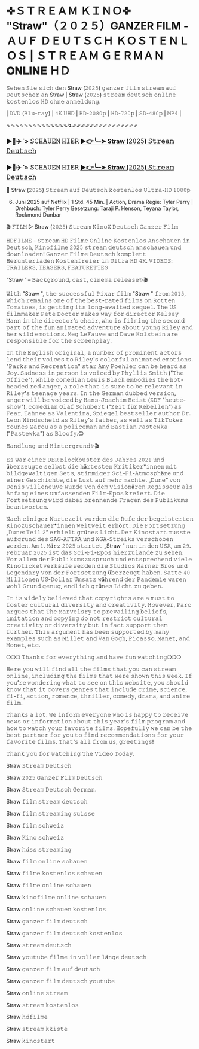 # ✜ＳＴＲＥＡＭ ＫＩＮＯ✜ "Straw"（２０２５）GANZER FILM - ＡＵＦ ＤＥＵＴＳＣＨ ＫＯＳＴＥＮＬＯＳ | ＳＴＲＥＡＭ ＧＥＲＭＡＮ 𝐎𝐍𝐋𝐈𝐍𝐄 ＨＤ

𝚂𝚎𝚑𝚎𝚗 𝚂𝚒𝚎 𝚜𝚒𝚌𝚑 𝚍𝚎𝚗 Straw (𝟸𝟶𝟸𝟻) 𝚐𝚊𝚗𝚣𝚎𝚛 𝚏𝚒𝚕𝚖 𝚜𝚝𝚛𝚎𝚊𝚖 𝚊𝚞𝚏 𝙳𝚎𝚞𝚝𝚜𝚌𝚑𝚎𝚛 𝚊𝚗 Straw | Straw (𝟸𝟶𝟸𝟻) 𝚜𝚝𝚛𝚎𝚊𝚖 𝚍𝚎𝚞𝚝𝚜𝚌𝚑 𝚘𝚗𝚕𝚒𝚗𝚎 𝚔𝚘𝚜𝚝𝚎𝚗𝚕𝚘𝚜 𝙷𝙳 𝚘𝚑𝚗𝚎 𝚊𝚗𝚖𝚎𝚕𝚍𝚞𝚗𝚐.

| 𝙳𝚅𝙳 (𝙱𝚕𝚞-𝚛𝚊𝚢) | 𝟺𝙺 𝚄𝙷𝙳 | 𝙷𝙳-𝟸𝟶𝟾𝟶𝚙 | 𝙷𝙳-𝟽𝟸𝟶𝚙 | 𝚂𝙳-𝟺𝟾𝟶𝚙 | 𝙼𝙿𝟺 |

⇘⇘⇘⇘⇘⇘⇘⇘⇘⇘⇘⇘⇘⇘↯⇙⇙⇙⇙⇙⇙⇙⇙⇙⇙⇙⇙⇙⇙⇙

### ▶️🔹✈️ ˙» 𝚂𝙲𝙷𝙰𝚄𝙴𝙽 𝙷𝙸𝙴𝚁 [▶️👉️╰┈➤ Straw (𝟸𝟶𝟸𝟻) 𝚂𝚝𝚛𝚎𝚊𝚖 𝙳𝚎𝚞𝚝𝚜𝚌𝚑](https://t.co/TINk8xSviV)

### ▶️🔹✈️ ˙» 𝚂𝙲𝙷𝙰𝚄𝙴𝙽 𝙷𝙸𝙴𝚁 [▶️👉╰┈➤ Straw (𝟸𝟶𝟸𝟻) 𝚂𝚝𝚛𝚎𝚊𝚖 𝙳𝚎𝚞𝚝𝚜𝚌𝚑](https://t.co/TINk8xSviV)

🎦 Straw (𝟸𝟶𝟸𝟻) 𝚂𝚝𝚛𝚎𝚊𝚖 𝚊𝚞𝚏 𝙳𝚎𝚞𝚝𝚜𝚌𝚑 𝚔𝚘𝚜𝚝𝚎𝚗𝚕𝚘𝚜 𝚄𝚕𝚝𝚛𝚊-𝙷𝙳 𝟷𝟶𝟾𝟶𝚙

6. Juni 2025 auf Netflix | 1 Std. 45 Min. | Action, Drama
Regie: Tyler Perry | Drehbuch: Tyler Perry
Besetzung: Taraji P. Henson, Teyana Taylor, Rockmond Dunbar

🎬 𝙵𝙸𝙻𝙼 ▷ Straw (𝟸𝟶𝟸𝟻) 𝚂𝚝𝚛𝚎𝚊𝚖 𝙺𝚒𝚗𝚘𝚇 𝙳𝚎𝚞𝚝𝚜𝚌𝚑 𝙶𝚊𝚗𝚣𝚎𝚛 𝙵𝚒𝚕𝚖

𝙷𝙳𝙵𝙸𝙻𝙼𝙴 - 𝚂𝚝𝚛𝚎𝚊𝚖 𝙷𝙳 𝙵𝚒𝚕𝚖𝚎 𝙾𝚗𝚕𝚒𝚗𝚎 𝙺𝚘𝚜𝚝𝚎𝚗𝚕𝚘𝚜 𝙰𝚗𝚜𝚌𝚑𝚊𝚞𝚎𝚗 𝚒𝚗 𝙳𝚎𝚞𝚝𝚜𝚌𝚑, 𝙺𝚒𝚗𝚘𝚏𝚒𝚕𝚖𝚎 𝟸𝟶𝟸𝟻 𝚜𝚝𝚛𝚎𝚊𝚖 𝚍𝚎𝚞𝚝𝚜𝚌𝚑 𝚊𝚗𝚜𝚌𝚑𝚊𝚞𝚎𝚗 𝚞𝚗𝚍 𝚍𝚘𝚠𝚗𝚕𝚘𝚊𝚍𝚎𝚗! 𝙶𝚊𝚗𝚣𝚎𝚛 𝙵𝚒𝚕𝚖𝚎 𝙳𝚎𝚞𝚝𝚜𝚌𝚑 𝚔𝚘𝚖𝚙𝚕𝚎𝚝𝚝 𝙷𝚎𝚛𝚞𝚗𝚝𝚎𝚛𝚕𝚊𝚍𝚎𝚗 𝙺𝚘𝚜𝚝𝚎𝚗𝚏𝚛𝚎𝚒𝚎𝚛 𝚒𝚗 𝚄𝚕𝚝𝚛𝚊 𝙷𝙳 𝟺𝙺. 𝚅𝙸𝙳𝙴𝙾𝚂: 𝚃𝚁𝙰𝙸𝙻𝙴𝚁𝚂, 𝚃𝙴𝙰𝚂𝙴𝚁𝚂, 𝙵𝙴𝙰𝚃𝚄𝚁𝙴𝚃𝚃𝙴𝚂

“Straw ” – 𝙱𝚊𝚌𝚔𝚐𝚛𝚘𝚞𝚗𝚍, 𝚌𝚊𝚜𝚝, 𝚌𝚒𝚗𝚎𝚖𝚊 𝚛𝚎𝚕𝚎𝚊𝚜𝚎✨🎬

𝚆𝚒𝚝𝚑 "Straw ", 𝚝𝚑𝚎 𝚜𝚞𝚌𝚌𝚎𝚜𝚜𝚏𝚞𝚕 𝙿𝚒𝚡𝚊𝚛 𝚏𝚒𝚕𝚖 "Straw " 𝚏𝚛𝚘𝚖 𝟸𝟶𝟷𝟻, 𝚠𝚑𝚒𝚌𝚑 𝚛𝚎𝚖𝚊𝚒𝚗𝚜 𝚘𝚗𝚎 𝚘𝚏 𝚝𝚑𝚎 𝚋𝚎𝚜𝚝-𝚛𝚊𝚝𝚎𝚍 𝚏𝚒𝚕𝚖𝚜 𝚘𝚗 𝚁𝚘𝚝𝚝𝚎𝚗 𝚃𝚘𝚖𝚊𝚝𝚘𝚎𝚜, 𝚒𝚜 𝚐𝚎𝚝𝚝𝚒𝚗𝚐 𝚒𝚝𝚜 𝚕𝚘𝚗𝚐-𝚊𝚠𝚊𝚒𝚝𝚎𝚍 𝚜𝚎𝚚𝚞𝚎𝚕. 𝚃𝚑𝚎 𝚄𝚂 𝚏𝚒𝚕𝚖𝚖𝚊𝚔𝚎𝚛 𝙿𝚎𝚝𝚎 𝙳𝚘𝚌𝚝𝚎𝚛 𝚖𝚊𝚔𝚎𝚜 𝚠𝚊𝚢 𝚏𝚘𝚛 𝚍𝚒𝚛𝚎𝚌𝚝𝚘𝚛 𝙺𝚎𝚕𝚜𝚎𝚢 𝙼𝚊𝚗𝚗 𝚒𝚗 𝚝𝚑𝚎 𝚍𝚒𝚛𝚎𝚌𝚝𝚘𝚛'𝚜 𝚌𝚑𝚊𝚒𝚛, 𝚠𝚑𝚘 𝚒𝚜 𝚏𝚒𝚕𝚖𝚒𝚗𝚐 𝚝𝚑𝚎 𝚜𝚎𝚌𝚘𝚗𝚍 𝚙𝚊𝚛𝚝 𝚘𝚏 𝚝𝚑𝚎 𝚏𝚞𝚗 𝚊𝚗𝚒𝚖𝚊𝚝𝚎𝚍 𝚊𝚍𝚟𝚎𝚗𝚝𝚞𝚛𝚎 𝚊𝚋𝚘𝚞𝚝 𝚢𝚘𝚞𝚗𝚐 𝚁𝚒𝚕𝚎𝚢 𝚊𝚗𝚍 𝚑𝚎𝚛 𝚠𝚒𝚕𝚍 𝚎𝚖𝚘𝚝𝚒𝚘𝚗𝚜. 𝙼𝚎𝚐 𝙻𝚎𝙵𝚊𝚞𝚟𝚎 𝚊𝚗𝚍 𝙳𝚊𝚟𝚎 𝙷𝚘𝚕𝚜𝚝𝚎𝚒𝚗 𝚊𝚛𝚎 𝚛𝚎𝚜𝚙𝚘𝚗𝚜𝚒𝚋𝚕𝚎 𝚏𝚘𝚛 𝚝𝚑𝚎 𝚜𝚌𝚛𝚎𝚎𝚗𝚙𝚕𝚊𝚢.

𝙸𝚗 𝚝𝚑𝚎 𝙴𝚗𝚐𝚕𝚒𝚜𝚑 𝚘𝚛𝚒𝚐𝚒𝚗𝚊𝚕, 𝚊 𝚗𝚞𝚖𝚋𝚎𝚛 𝚘𝚏 𝚙𝚛𝚘𝚖𝚒𝚗𝚎𝚗𝚝 𝚊𝚌𝚝𝚘𝚛𝚜 𝚕𝚎𝚗𝚍 𝚝𝚑𝚎𝚒𝚛 𝚟𝚘𝚒𝚌𝚎𝚜 𝚝𝚘 𝚁𝚒𝚕𝚎𝚢'𝚜 𝚌𝚘𝚕𝚘𝚛𝚏𝚞𝚕 𝚊𝚗𝚒𝚖𝚊𝚝𝚎𝚍 𝚎𝚖𝚘𝚝𝚒𝚘𝚗𝚜. "𝙿𝚊𝚛𝚔𝚜 𝚊𝚗𝚍 𝚁𝚎𝚌𝚛𝚎𝚊𝚝𝚒𝚘𝚗" 𝚜𝚝𝚊𝚛 𝙰𝚖𝚢 𝙿𝚘𝚎𝚑𝚕𝚎𝚛 𝚌𝚊𝚗 𝚋𝚎 𝚑𝚎𝚊𝚛𝚍 𝚊𝚜 𝙹𝚘𝚢. 𝚂𝚊𝚍𝚗𝚎𝚜𝚜 𝚒𝚗 𝚙𝚎𝚛𝚜𝚘𝚗 𝚒𝚜 𝚟𝚘𝚒𝚌𝚎𝚍 𝚋𝚢 𝙿𝚑𝚢𝚕𝚕𝚒𝚜 𝚂𝚖𝚒𝚝𝚑 ("𝚃𝚑𝚎 𝙾𝚏𝚏𝚒𝚌𝚎"), 𝚠𝚑𝚒𝚕𝚎 𝚌𝚘𝚖𝚎𝚍𝚒𝚊𝚗 𝙻𝚎𝚠𝚒𝚜 𝙱𝚕𝚊𝚌𝚔 𝚎𝚖𝚋𝚘𝚍𝚒𝚎𝚜 𝚝𝚑𝚎 𝚑𝚘𝚝-𝚑𝚎𝚊𝚍𝚎𝚍 𝚛𝚎𝚍 𝚊𝚗𝚐𝚎𝚛, 𝚊 𝚛𝚘𝚕𝚎 𝚝𝚑𝚊𝚝 𝚒𝚜 𝚜𝚞𝚛𝚎 𝚝𝚘 𝚋𝚎 𝚛𝚎𝚕𝚎𝚟𝚊𝚗𝚝 𝚒𝚗 𝚁𝚒𝚕𝚎𝚢'𝚜 𝚝𝚎𝚎𝚗𝚊𝚐𝚎 𝚢𝚎𝚊𝚛𝚜. 𝙸𝚗 𝚝𝚑𝚎 𝙶𝚎𝚛𝚖𝚊𝚗 𝚍𝚞𝚋𝚋𝚎𝚍 𝚟𝚎𝚛𝚜𝚒𝚘𝚗, 𝚊𝚗𝚐𝚎𝚛 𝚠𝚒𝚕𝚕 𝚋𝚎 𝚟𝚘𝚒𝚌𝚎𝚍 𝚋𝚢 𝙷𝚊𝚗𝚜-𝙹𝚘𝚊𝚌𝚑𝚒𝚖 𝙷𝚎𝚒𝚜𝚝 (𝚉𝙳𝙵 "𝚑𝚎𝚞𝚝𝚎-𝚜𝚑𝚘𝚠"), 𝚌𝚘𝚖𝚎𝚍𝚒𝚊𝚗 𝙾𝚕𝚊𝚏 𝚂𝚌𝚑𝚞𝚋𝚎𝚛𝚝 ("𝚉𝚎𝚒𝚝 𝚏ü𝚛 𝚁𝚎𝚋𝚎𝚕𝚕𝚎𝚗") 𝚊𝚜 𝙵𝚎𝚊𝚛, 𝚃𝚊𝚑𝚗𝚎𝚎 𝚊𝚜 𝚅𝚊𝚕𝚎𝚗𝚝𝚒𝚗𝚊, 𝚂𝚙𝚒𝚎𝚐𝚎𝚕 𝚋𝚎𝚜𝚝𝚜𝚎𝚕𝚕𝚎𝚛 𝚊𝚞𝚝𝚑𝚘𝚛 𝙳𝚛. 𝙻𝚎𝚘𝚗 𝚆𝚒𝚗𝚍𝚜𝚌𝚑𝚎𝚒𝚍 𝚊𝚜 𝚁𝚒𝚕𝚎𝚢'𝚜 𝚏𝚊𝚝𝚑𝚎𝚛, 𝚊𝚜 𝚠𝚎𝚕𝚕 𝚊𝚜 𝚃𝚒𝚔𝚃𝚘𝚔𝚎𝚛 𝚈𝚘𝚞𝚗𝚎𝚜 𝚉𝚊𝚛𝚘𝚞 𝚊𝚜 𝚊 𝚙𝚘𝚕𝚒𝚌𝚎𝚖𝚊𝚗 𝚊𝚗𝚍 𝙱𝚊𝚜𝚝𝚒𝚊𝚗 𝙿𝚊𝚜𝚝𝚎𝚠𝚔𝚊 ("𝙿𝚊𝚜𝚝𝚎𝚠𝚔𝚊") 𝚊𝚜 𝙱𝚕𝚘𝚘𝚏𝚢.😊

𝙷𝚊𝚗𝚍𝚕𝚞𝚗𝚐 𝚞𝚗𝚍 𝙷𝚒𝚗𝚝𝚎𝚛𝚐𝚛𝚞𝚗𝚍✨🎬

𝙴𝚜 𝚠𝚊𝚛 𝚎𝚒𝚗𝚎𝚛 𝙳𝙴𝚁 𝙱𝚕𝚘𝚌𝚔𝚋𝚞𝚜𝚝𝚎𝚛 𝚍𝚎𝚜 𝙹𝚊𝚑𝚛𝚎𝚜 𝟸𝟶𝟸𝟷 𝚞𝚗𝚍 ü𝚋𝚎𝚛𝚣𝚎𝚞𝚐𝚝𝚎 𝚜𝚎𝚕𝚋𝚜𝚝 𝚍𝚒𝚎 𝚑ä𝚛𝚝𝚎𝚜𝚝𝚎𝚗 𝙺𝚛𝚒𝚝𝚒𝚔𝚎𝚛*𝚒𝚗𝚗𝚎𝚗 𝚖𝚒𝚝 𝚋𝚒𝚕𝚍𝚐𝚎𝚠𝚊𝚕𝚝𝚒𝚐𝚎𝚗 𝚂𝚎𝚝𝚜, 𝚜𝚝𝚒𝚖𝚖𝚒𝚐𝚎𝚛 𝚂𝚌𝚒-𝙵𝚒-𝙰𝚝𝚖𝚘𝚜𝚙𝚑ä𝚛𝚎 𝚞𝚗𝚍 𝚎𝚒𝚗𝚎𝚛 𝙶𝚎𝚜𝚌𝚑𝚒𝚌𝚑𝚝𝚎, 𝚍𝚒𝚎 𝙻𝚞𝚜𝚝 𝚊𝚞𝚏 𝚖𝚎𝚑𝚛 𝚖𝚊𝚌𝚑𝚝𝚎. „𝙳𝚞𝚗𝚎“ 𝚟𝚘𝚗 𝙳𝚎𝚗𝚒𝚜 𝚅𝚒𝚕𝚕𝚎𝚗𝚎𝚞𝚟𝚎 𝚠𝚞𝚛𝚍𝚎 𝚟𝚘𝚗 𝚍𝚎𝚖 𝚟𝚒𝚜𝚒𝚘𝚗ä𝚛𝚎𝚗 𝚁𝚎𝚐𝚒𝚜𝚜𝚎𝚞𝚛 𝚊𝚕𝚜 𝙰𝚗𝚏𝚊𝚗𝚐 𝚎𝚒𝚗𝚎𝚜 𝚞𝚖𝚏𝚊𝚜𝚜𝚎𝚗𝚍𝚎𝚗 𝙵𝚒𝚕𝚖-𝙴𝚙𝚘𝚜 𝚔𝚛𝚎𝚒𝚎𝚛𝚝. 𝙳𝚒𝚎 𝙵𝚘𝚛𝚝𝚜𝚎𝚝𝚣𝚞𝚗𝚐 𝚠𝚒𝚛𝚍 𝚍𝚊𝚋𝚎𝚒 𝚋𝚛𝚎𝚗𝚗𝚎𝚗𝚍𝚎 𝙵𝚛𝚊𝚐𝚎𝚗 𝚍𝚎𝚜 𝙿𝚞𝚋𝚕𝚒𝚔𝚞𝚖𝚜 𝚋𝚎𝚊𝚗𝚝𝚠𝚘𝚛𝚝𝚎𝚗.

𝙽𝚊𝚌𝚑 𝚎𝚒𝚗𝚒𝚐𝚎𝚛 𝚆𝚊𝚛𝚝𝚎𝚣𝚎𝚒𝚝 𝚠𝚞𝚛𝚍𝚎𝚗 𝚍𝚒𝚎 𝚁𝚞𝚏𝚎 𝚍𝚎𝚛 𝚋𝚎𝚐𝚎𝚒𝚜𝚝𝚎𝚛𝚝𝚎𝚗 𝙺𝚒𝚗𝚘𝚣𝚞𝚜𝚌𝚑𝚊𝚞𝚎𝚛*𝚒𝚗𝚗𝚎𝚗 𝚠𝚎𝚕𝚝𝚠𝚎𝚒𝚝 𝚎𝚛𝚑ö𝚛𝚝: 𝙳𝚒𝚎 𝙵𝚘𝚛𝚝𝚜𝚎𝚝𝚣𝚞𝚗𝚐 „𝙳𝚞𝚗𝚎: 𝚃𝚎𝚒𝚕 𝟸“ 𝚎𝚛𝚑𝚒𝚎𝚕𝚝 𝚐𝚛ü𝚗𝚎𝚜 𝙻𝚒𝚌𝚑𝚝. 𝙳𝚎𝚛 𝙺𝚒𝚗𝚘𝚜𝚝𝚊𝚛𝚝 𝚖𝚞𝚜𝚜𝚝𝚎 𝚊𝚞𝚏𝚐𝚛𝚞𝚗𝚍 𝚍𝚎𝚜 𝚂𝙰𝙶-𝙰𝙵𝚃𝚁𝙰 𝚞𝚗𝚍 𝚆𝙶𝙰-𝚂𝚝𝚛𝚎𝚒𝚔𝚜 𝚟𝚎𝚛𝚜𝚌𝚑𝚘𝚋𝚎𝚗 𝚠𝚎𝚛𝚍𝚎𝚗. 𝙰𝚖 𝟷. 𝙼ä𝚛𝚣 𝟸𝟶𝟸𝟻 𝚜𝚝𝚊𝚛𝚝𝚎𝚝 „Straw “ 𝚗𝚞𝚗 𝚒𝚗 𝚍𝚎𝚗 𝚄𝚂𝙰, 𝚊𝚖 𝟸𝟿. 𝙵𝚎𝚋𝚛𝚞𝚊𝚛 𝟸𝟶𝟸𝟻 𝚒𝚜𝚝 𝚍𝚊𝚜 𝚂𝚌𝚒-𝙵𝚒-𝙴𝚙𝚘𝚜 𝚑𝚒𝚎𝚛𝚣𝚞𝚕𝚊𝚗𝚍𝚎 𝚣𝚞 𝚜𝚎𝚑𝚎𝚗. 𝚅𝚘𝚛 𝚊𝚕𝚕𝚎𝚖 𝚍𝚎𝚛 𝙿𝚞𝚋𝚕𝚒𝚔𝚞𝚖𝚜𝚣𝚞𝚜𝚙𝚛𝚞𝚌𝚑 𝚞𝚗𝚍 𝚎𝚗𝚝𝚜𝚙𝚛𝚎𝚌𝚑𝚎𝚗𝚍 𝚟𝚒𝚎𝚕𝚎 𝙺𝚒𝚗𝚘𝚝𝚒𝚌𝚔𝚎𝚝𝚟𝚎𝚛𝚔ä𝚞𝚏𝚎 𝚠𝚎𝚛𝚍𝚎𝚗 𝚍𝚒𝚎 𝚂𝚝𝚞𝚍𝚒𝚘𝚜 𝚆𝚊𝚛𝚗𝚎𝚛 𝙱𝚛𝚘𝚜 𝚞𝚗𝚍 𝙻𝚎𝚐𝚎𝚗𝚍𝚊𝚛𝚢 𝚟𝚘𝚗 𝚍𝚎𝚛 𝙵𝚘𝚛𝚝𝚜𝚎𝚝𝚣𝚞𝚗𝚐 ü𝚋𝚎𝚛𝚣𝚎𝚞𝚐𝚝 𝚑𝚊𝚋𝚎𝚗. 𝚂𝚊𝚝𝚝𝚎 𝟺𝟶 𝙼𝚒𝚕𝚕𝚒𝚘𝚗𝚎𝚗 𝚄𝚂-𝙳𝚘𝚕𝚕𝚊𝚛 𝚄𝚖𝚜𝚊𝚝𝚣 𝚠ä𝚑𝚛𝚎𝚗𝚍 𝚍𝚎𝚛 𝙿𝚊𝚗𝚍𝚎𝚖𝚒𝚎 𝚠𝚊𝚛𝚎𝚗 𝚠𝚘𝚑𝚕 𝙶𝚛𝚞𝚗𝚍 𝚐𝚎𝚗𝚞𝚐, 𝚎𝚗𝚍𝚕𝚒𝚌𝚑 𝚐𝚛ü𝚗𝚎𝚜 𝙻𝚒𝚌𝚑𝚝 𝚣𝚞 𝚐𝚎𝚋𝚎𝚗.

𝙸𝚝 𝚒𝚜 𝚠𝚒𝚍𝚎𝚕𝚢 𝚋𝚎𝚕𝚒𝚎𝚟𝚎𝚍 𝚝𝚑𝚊𝚝 𝚌𝚘𝚙𝚢𝚛𝚒𝚐𝚑𝚝𝚜 𝚊𝚛𝚎 𝚊 𝚖𝚞𝚜𝚝 𝚝𝚘 𝚏𝚘𝚜𝚝𝚎𝚛 𝚌𝚞𝚕𝚝𝚞𝚛𝚊𝚕 𝚍𝚒𝚟𝚎𝚛𝚜𝚒𝚝𝚢 𝚊𝚗𝚍 𝚌𝚛𝚎𝚊𝚝𝚒𝚟𝚒𝚝𝚢. 𝙷𝚘𝚠𝚎𝚟𝚎𝚛, 𝙿𝚊𝚛𝚌 𝚊𝚛𝚐𝚞𝚎𝚜 𝚝𝚑𝚊𝚝 𝚃𝚑𝚎 𝙼𝚊𝚛𝚟𝚎𝚕𝚜𝚛𝚢 𝚝𝚘 𝚙𝚛𝚎𝚟𝚊𝚒𝚕𝚒𝚗𝚐 𝚋𝚎𝚕𝚒𝚎𝚏𝚜, 𝚒𝚖𝚒𝚝𝚊𝚝𝚒𝚘𝚗 𝚊𝚗𝚍 𝚌𝚘𝚙𝚢𝚒𝚗𝚐 𝚍𝚘 𝚗𝚘𝚝 𝚛𝚎𝚜𝚝𝚛𝚒𝚌𝚝 𝚌𝚞𝚕𝚝𝚞𝚛𝚊𝚕 𝚌𝚛𝚎𝚊𝚝𝚒𝚟𝚒𝚝𝚢 𝚘𝚛 𝚍𝚒𝚟𝚎𝚛𝚜𝚒𝚝𝚢 𝚋𝚞𝚝 𝚒𝚗 𝚏𝚊𝚌𝚝 𝚜𝚞𝚙𝚙𝚘𝚛𝚝 𝚝𝚑𝚎𝚖 𝚏𝚞𝚛𝚝𝚑𝚎𝚛. 𝚃𝚑𝚒𝚜 𝚊𝚛𝚐𝚞𝚖𝚎𝚗𝚝 𝚑𝚊𝚜 𝚋𝚎𝚎𝚗 𝚜𝚞𝚙𝚙𝚘𝚛𝚝𝚎𝚍 𝚋𝚢 𝚖𝚊𝚗𝚢 𝚎𝚡𝚊𝚖𝚙𝚕𝚎𝚜 𝚜𝚞𝚌𝚑 𝚊𝚜 𝙼𝚒𝚕𝚕𝚎𝚝 𝚊𝚗𝚍 𝚅𝚊𝚗 𝙶𝚘𝚐𝚑, 𝙿𝚒𝚌𝚊𝚜𝚜𝚘, 𝙼𝚊𝚗𝚎𝚝, 𝚊𝚗𝚍 𝙼𝚘𝚗𝚎𝚝, 𝚎𝚝𝚌.

❍❍❍ 𝚃𝚑𝚊𝚗𝚔𝚜 𝚏𝚘𝚛 𝚎𝚟𝚎𝚛𝚢𝚝𝚑𝚒𝚗𝚐 𝚊𝚗𝚍 𝚑𝚊𝚟𝚎 𝚏𝚞𝚗 𝚠𝚊𝚝𝚌𝚑𝚒𝚗𝚐❍❍❍

𝙷𝚎𝚛𝚎 𝚢𝚘𝚞 𝚠𝚒𝚕𝚕 𝚏𝚒𝚗𝚍 𝚊𝚕𝚕 𝚝𝚑𝚎 𝚏𝚒𝚕𝚖𝚜 𝚝𝚑𝚊𝚝 𝚢𝚘𝚞 𝚌𝚊𝚗 𝚜𝚝𝚛𝚎𝚊𝚖 𝚘𝚗𝚕𝚒𝚗𝚎, 𝚒𝚗𝚌𝚕𝚞𝚍𝚒𝚗𝚐 𝚝𝚑𝚎 𝚏𝚒𝚕𝚖𝚜 𝚝𝚑𝚊𝚝 𝚠𝚎𝚛𝚎 𝚜𝚑𝚘𝚠𝚗 𝚝𝚑𝚒𝚜 𝚠𝚎𝚎𝚔. 𝙸𝚏 𝚢𝚘𝚞’𝚛𝚎 𝚠𝚘𝚗𝚍𝚎𝚛𝚒𝚗𝚐 𝚠𝚑𝚊𝚝 𝚝𝚘 𝚜𝚎𝚎 𝚘𝚗 𝚝𝚑𝚒𝚜 𝚠𝚎𝚋𝚜𝚒𝚝𝚎, 𝚢𝚘𝚞 𝚜𝚑𝚘𝚞𝚕𝚍 𝚔𝚗𝚘𝚠 𝚝𝚑𝚊𝚝 𝚒𝚝 𝚌𝚘𝚟𝚎𝚛𝚜 𝚐𝚎𝚗𝚛𝚎𝚜 𝚝𝚑𝚊𝚝 𝚒𝚗𝚌𝚕𝚞𝚍𝚎 𝚌𝚛𝚒𝚖𝚎, 𝚜𝚌𝚒𝚎𝚗𝚌𝚎, 𝚏𝚒-𝚏𝚒, 𝚊𝚌𝚝𝚒𝚘𝚗, 𝚛𝚘𝚖𝚊𝚗𝚌𝚎, 𝚝𝚑𝚛𝚒𝚕𝚕𝚎𝚛, 𝚌𝚘𝚖𝚎𝚍𝚢, 𝚍𝚛𝚊𝚖𝚊, 𝚊𝚗𝚍 𝚊𝚗𝚒𝚖𝚎 𝚏𝚒𝚕𝚖.

𝚃𝚑𝚊𝚗𝚔𝚜 𝚊 𝚕𝚘𝚝. 𝚆𝚎 𝚒𝚗𝚏𝚘𝚛𝚖 𝚎𝚟𝚎𝚛𝚢𝚘𝚗𝚎 𝚠𝚑𝚘 𝚒𝚜 𝚑𝚊𝚙𝚙𝚢 𝚝𝚘 𝚛𝚎𝚌𝚎𝚒𝚟𝚎 𝚗𝚎𝚠𝚜 𝚘𝚛 𝚒𝚗𝚏𝚘𝚛𝚖𝚊𝚝𝚒𝚘𝚗 𝚊𝚋𝚘𝚞𝚝 𝚝𝚑𝚒𝚜 𝚢𝚎𝚊𝚛’𝚜 𝚏𝚒𝚕𝚖 𝚙𝚛𝚘𝚐𝚛𝚊𝚖 𝚊𝚗𝚍 𝚑𝚘𝚠 𝚝𝚘 𝚠𝚊𝚝𝚌𝚑 𝚢𝚘𝚞𝚛 𝚏𝚊𝚟𝚘𝚛𝚒𝚝𝚎 𝚏𝚒𝚕𝚖𝚜. 𝙷𝚘𝚙𝚎𝚏𝚞𝚕𝚕𝚢 𝚠𝚎 𝚌𝚊𝚗 𝚋𝚎 𝚝𝚑𝚎 𝚋𝚎𝚜𝚝 𝚙𝚊𝚛𝚝𝚗𝚎𝚛 𝚏𝚘𝚛 𝚢𝚘𝚞 𝚝𝚘 𝚏𝚒𝚗𝚍 𝚛𝚎𝚌𝚘𝚖𝚖𝚎𝚗𝚍𝚊𝚝𝚒𝚘𝚗𝚜 𝚏𝚘𝚛 𝚢𝚘𝚞𝚛 𝚏𝚊𝚟𝚘𝚛𝚒𝚝𝚎 𝚏𝚒𝚕𝚖𝚜. 𝚃𝚑𝚊𝚝’𝚜 𝚊𝚕𝚕 𝚏𝚛𝚘𝚖 𝚞𝚜, 𝚐𝚛𝚎𝚎𝚝𝚒𝚗𝚐𝚜!

𝚃𝚑𝚊𝚗𝚔 𝚢𝚘𝚞 𝚏𝚘𝚛 𝚠𝚊𝚝𝚌𝚑𝚒𝚗𝚐 𝚃𝚑𝚎 𝚅𝚒𝚍𝚎𝚘 𝚃𝚘𝚍𝚊𝚢.

Straw 𝚂𝚝𝚛𝚎𝚊𝚖 𝙳𝚎𝚞𝚝𝚜𝚌𝚑

Straw 𝟸𝟶𝟸𝟻 𝙶𝚊𝚗𝚣𝚎𝚛 𝙵𝚒𝚕𝚖 𝙳𝚎𝚞𝚝𝚜𝚌𝚑

Straw 𝚂𝚝𝚛𝚎𝚊𝚖 𝙳𝚎𝚞𝚝𝚜𝚌𝚑 𝙶𝚎𝚛𝚖𝚊𝚗.

Straw 𝚏𝚒𝚕𝚖 𝚜𝚝𝚛𝚎𝚊𝚖 𝚍𝚎𝚞𝚝𝚜𝚌𝚑

Straw 𝚏𝚒𝚕𝚖 𝚜𝚝𝚛𝚎𝚊𝚖𝚒𝚗𝚐 𝚜𝚞𝚒𝚜𝚜𝚎

Straw 𝚏𝚒𝚕𝚖 𝚜𝚌𝚑𝚠𝚎𝚒𝚣

Straw 𝙺𝚒𝚗𝚘 𝚜𝚌𝚑𝚠𝚎𝚒𝚣

Straw 𝚑𝚍𝚜𝚜 𝚜𝚝𝚛𝚎𝚊𝚖𝚒𝚗𝚐

Straw 𝚏𝚒𝚕𝚖 𝚘𝚗𝚕𝚒𝚗𝚎 𝚜𝚌𝚑𝚊𝚞𝚎𝚗

Straw 𝚏𝚒𝚕𝚖𝚎 𝚔𝚘𝚜𝚝𝚎𝚗𝚕𝚘𝚜 𝚜𝚌𝚑𝚊𝚞𝚎𝚗

Straw 𝚏𝚒𝚕𝚖𝚎 𝚘𝚗𝚕𝚒𝚗𝚎 𝚜𝚌𝚑𝚊𝚞𝚎𝚗

Straw 𝚔𝚒𝚗𝚘𝚏𝚒𝚕𝚖𝚎 𝚘𝚗𝚕𝚒𝚗𝚎 𝚜𝚌𝚑𝚊𝚞𝚎𝚗

Straw 𝚘𝚗𝚕𝚒𝚗𝚎 𝚜𝚌𝚑𝚊𝚞𝚎𝚗 𝚔𝚘𝚜𝚝𝚎𝚗𝚕𝚘𝚜

Straw 𝚐𝚊𝚗𝚣𝚎𝚛 𝚏𝚒𝚕𝚖 𝚍𝚎𝚞𝚝𝚜𝚌𝚑

Straw 𝚐𝚊𝚗𝚣𝚎𝚛 𝚏𝚒𝚕𝚖 𝚍𝚎𝚞𝚝𝚜𝚌𝚑 𝚔𝚘𝚜𝚝𝚎𝚗𝚕𝚘𝚜

Straw 𝚜𝚝𝚛𝚎𝚊𝚖 𝚍𝚎𝚞𝚝𝚜𝚌𝚑

Straw 𝚢𝚘𝚞𝚝𝚞𝚋𝚎 𝚏𝚒𝚕𝚖𝚎 𝚒𝚗 𝚟𝚘𝚕𝚕𝚎𝚛 𝚕ä𝚗𝚐𝚎 𝚍𝚎𝚞𝚝𝚜𝚌𝚑

Straw 𝚐𝚊𝚗𝚣𝚎𝚛 𝚏𝚒𝚕𝚖 𝚊𝚞𝚏 𝚍𝚎𝚞𝚝𝚜𝚌𝚑

Straw 𝚐𝚊𝚗𝚣𝚎𝚛 𝚏𝚒𝚕𝚖 𝚍𝚎𝚞𝚝𝚜𝚌𝚑 𝚢𝚘𝚞𝚝𝚞𝚋𝚎

Straw 𝚘𝚗𝚕𝚒𝚗𝚎 𝚜𝚝𝚛𝚎𝚊𝚖

Straw 𝚜𝚝𝚛𝚎𝚊𝚖 𝚔𝚘𝚜𝚝𝚎𝚗𝚕𝚘𝚜

Straw 𝚑𝚍𝚏𝚒𝚕𝚖𝚎

Straw 𝚜𝚝𝚛𝚎𝚊𝚖 𝚔𝚔𝚒𝚜𝚝𝚎

Straw 𝚔𝚒𝚗𝚘𝚜𝚝𝚊𝚛𝚝
